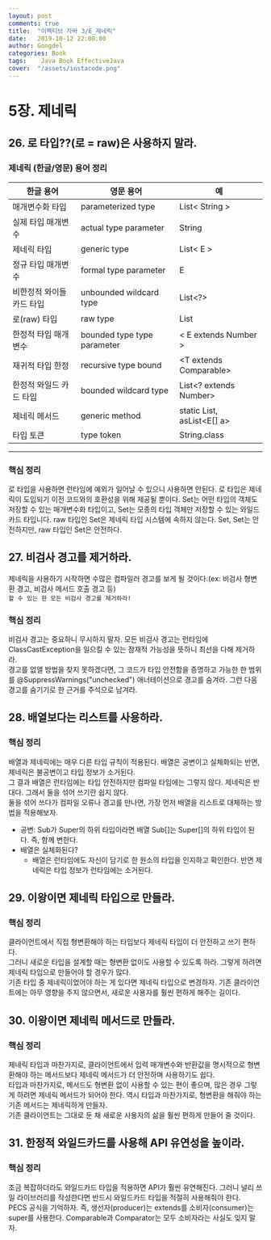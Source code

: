 ```yaml
---
layout: post
comments: true
title:  "이펙티브 자바 3/E_제네릭"
date:   2019-10-12 22:00:00
author: Gongdel
categories: Book
tags:	 Java Book EffectiveJava
cover:  "/assets/instacode.png"
---
```

# 5장. 제네릭
## 26. 로 타입??(로 = raw)은 사용하지 말라.
### 제네릭 (한글/영문) 용어 정리 

한글 용어 | 영문 용어 | 예
------------ | -------------| -------------|
매개변수화 타입         | parameterized type           |List< String >
실제 타입 매개변수      | actual type parameter        |String
제네릭 타입             | generic type                 |List< E >
정규 타입 매개변수      | formal type parameter        |E
비한정적 와이들카드 타입|unbounded wildcard type       |List<?>
로(raw) 타입            | raw type                     | List
한정적 타입 매개변수    | bounded type type parameter  | < E extends Number >
재귀적 타입 한정        | recursive type bound         | <T extends Comparable<T>>
한정적 와일드 카드 타입 | bounded wildcard type        | List<? extends Number>
제네릭 메서드           | generic method               |static <E> List<E>, asList<E[] a>
타입 토큰               | type token                   |String.class

---
### 핵심 정리
로 타입을 사용하면 런타임에 예외가 일어날 수 있으니 사용하면 안된다.
로 타입은 제네릭이 도입되기 이전 코드와의 호환성을 위해 제공될 뿐이다.
Set<Object>는 어떤 타입의 객체도 저장할 수 있는 매개변수화 타입이고,
Set<?>는 모종의 타입 객체만 저장할 수 있는 와일드카드 타입니다.
raw 타입인 Set은 제네릭 타입 시스템에 속하지 않는다.
Set<Object>, Set<?>는 안전하지만, raw 타입인 Set은 안전하다. 

## 27. 비검사 경고를 제거하라.
제네릭을 사용하기 시작하면 수많은 컴파일러 경고를 보게 될 것이다.(ex: 비검사 형변환 경고, 비검사 메서드 호출 경고 등)     
`할 수 있는 한 모든 비검사 경고를 제거하라!`
### 핵심 정리
비검사 경고는 중요하니 무시하지 말자. 모든 비검사 경고는 런타임에 ClassCastException을 일으킬 수 있는 잠재적 가능성을 뜻하니 최선을 다해 제거하라.  
경고를 없앨 방법을 찾지 못하겠다면, 그 코드가 타입 안전함을 증명하고 가능한 한 범위를 @SuppressWarnings("unchecked") 애너테이션으로 경고를 숨겨라. 그런 다음 경고를 숨기기로 한 근거를 주석으로 남겨라.

## 28. 배열보다는 리스트를 사용하라.
### 핵심 정리
배열과 제네릭에는 매우 다른 타입 규칙이 적용된다. 배열은 공변이고 실체화되는 반면, 제네릭은 불공변이고 타입 정보가 소거된다.  
그 결과 배열은 런타임에는 타입 안전하지만 컴파일 타임에는 그렇지 않다. 제네릭은 반대다. 그래서 둘을 섞어 쓰기란 쉽지 않다.  
둘을 섞어 쓰다가 컴파일 오류나 경고를 만나면, 가장 먼저 배열을 리스트로 대체하는 방법을 적용해보자.

+ 공변: Sub가 Super의 하위 타입이라면 배열 Sub[]는 Super[]의 하위 타입이 된다. 
	즉, 함께 변한다. 
+ 배열은 실체화된다?
	+ 배열은 런타임에도 자신이 담기로 한 원소의 타입을 인지하고 확인한다. 반면 제네릭은 타입 정보가 런타임에는 소거된다.

## 29. 이왕이면 제네릭 타입으로 만들라.
### 핵심 정리
클라이언트에서 직접 형변환해야 하는 타입보다 제네릭 타입이 더 안전하고 쓰기 편하다.  
그러니 새로운 타입을 설계할 때는 형변환 없이도 사용할 수 있도록 하라. 그렇게 하려면 제네릭 타입으로 만들어야 할 경우가 많다.  
기존 타입 중 제네릭이었어야 하는 게 있다면 제네릭 타입으로 변경하자. 기존 클라이언트에는 아무 영향을 주지 않으면서, 새로운 사용자를 훨씬 편하게 해주는 길이다.

## 30. 이왕이면 제네릭 메서드로 만들라.
### 핵심 정리
제네릭 타입과 마찬가지로, 클라이언트에서 입력 매개변수와 반환값을 명시적으로 형변환해야 하는 메서드보다 제네릭 메서드가 더 안전하며 사용하기도 쉽다.  
타입과 마찬가지로, 메서드도 형변환 없이 사용할 수 있는 편이 좋으며, 많은 경우 그렇게 하려면 제네릭 메서드가 되어야 한다. 역시 타입과 마찬가지로, 형변환을 해줘야 하는 기존 메서드는 제네릭하게 만들자.  
기존 클라이언트는 그대로 둔 채 새로운 사용자의 삶을 훨씬 편하게 만들어 줄 것이다.  

## 31. 한정적 와일드카드를 사용해 API 유연성을 높이라.
### 핵심 정리
조금 복잡하더라도 와일드카드 타입을 적용하면 API가 훨씬 유연해진다. 그러니 널리 쓰일 라이브러리를 작성한다면 반드시 와일드카드 타입을 적절히 사용해줘야 한다.  
PECS 공식을 기억하자. 즉, 생선자(producer)는 extends를 소비자(consumer)는 super를 사용한다. Comparable과 Comparator는 모두 소비자라는 사실도 잊지 말자.
